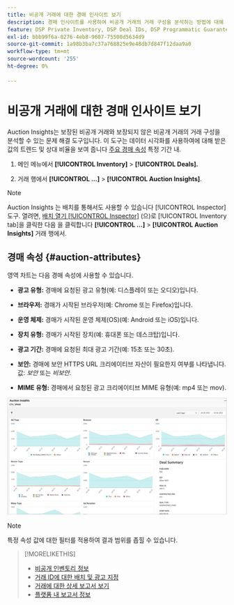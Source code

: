 ```yaml
---
title: 비공개 거래에 대한 경매 인사이트 보기
description: 경매 인사이트를 사용하여 비공개 거래의 거래 구성을 분석하는 방법에 대해 알아봅니다.
feature: DSP Private Inventory, DSP Deal IDs, DSP Programmatic Guaranteed Deals
exl-id: bbb99f6a-0276-4eb8-9607-75500d5634d9
source-git-commit: 1a98b3ba7c37a768825e9e48db7d847f12daa9a0
workflow-type: tm+mt
source-wordcount: '255'
ht-degree: 0%

---
```


# 비공개 거래에 대한 경매 인사이트 보기

Auction Insights는 보장된 비공개 거래와 보장되지 않은 비공개 거래의 거래 구성을 분석할 수 있는 문제 해결 도구입니다. 이 도구는 데이터 시각화를 사용하여에 대해 받은 값의 트렌드 및 상대 비율을 보여 줍니다 [주요 경매 속성](#auction-attributes) 특정 기간 내.

1. 메인 메뉴에서 **[!UICONTROL Inventory]** > **[!UICONTROL Deals].**

1. 거래 행에서  **[!UICONTROL ...]** > **[!UICONTROL Auction Insights]**.

>[!NOTE]
>
>Auction Insights 는 배치를 통해서도 사용할 수 있습니다 [!UICONTROL Inspector] 도구. 열려면, [배치 열기 [!UICONTROL Inspector]](/help/dsp/campaign-management/reports/placement-details-view.md) (으)로 [!UICONTROL Inventory tab]을 클릭한 다음 을 클릭합니다 **[!UICONTROL ...]** > **[!UICONTROL Auction Insights]** 거래 행에서.

## 경매 속성 {#auction-attributes}

영역 차트는 다음 경매 속성에 사용할 수 있습니다.

* **광고 유형:** 경매에 요청된 광고 유형(예: 디스플레이 또는 오디오)입니다.

* **브라우저:** 경매가 시작된 브라우저(예: Chrome 또는 Firefox)입니다.

* **운영 체제:** 경매가 시작된 운영 체제(OS)(예: Android 또는 iOS)입니다.

* **장치 유형:** 경매가 시작된 장치(예: 휴대폰 또는 데스크탑)입니다.

* **광고 기간:** 경매에 요청된 최대 광고 기간(예: 15초 또는 30초).

* **보안:** 경매에 보안 HTTPS URL 크리에이티브 자산이 필요한지 여부를 나타냅니다. 값: <i>보안</i> 또는 <i>비보안</i>.

* **MIME 유형:** 경매에서 요청된 광고 크리에이티브 MIME 유형(예: mp4 또는 mov).

![경매 인사이트](/help/dsp/assets/auction-insights.png)

>[!NOTE]
>
>특정 속성 값에 대한 필터를 적용하여 결과 범위를 좁힐 수 있습니다.

>[!MORELIKETHIS]
>
>* [비공개 인벤토리 정보](private-inventory-about.md)
>* [거래 ID에 대한 배치 및 광고 지정](deal-id-attach-placements.md)
>* [거래에 대한 상세 보고서 보기](deal-view-report.md)
>* [플랫폼 내 보고서 정보](/help/dsp/campaign-management/reports/campaign-reports-about.md)

